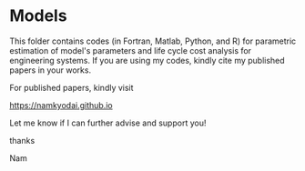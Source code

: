 # Models
This folder contains codes (in Fortran, Matlab, Python, and R) for parametric estimation of model's parameters and life cycle cost analysis for engineering systems. If you are using my codes, kindly cite my published papers in your works.

For published papers, kindly visit

https://namkyodai.github.io

Let me know if I can further advise and support you!

thanks

Nam
